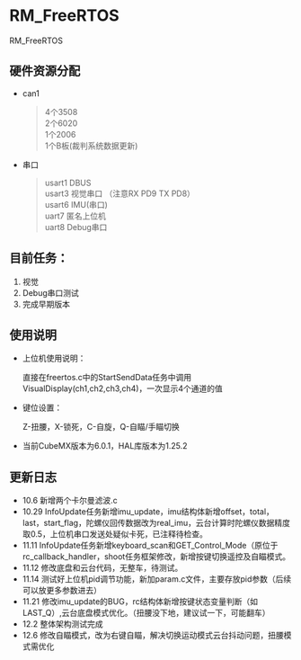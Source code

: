 # RM_FreeRTOS
RM_FreeRTOS
## 硬件资源分配
* can1
  > 4个3508  
  > 2个6020  
  > 1个2006  
  > 1个B板(裁判系统数据更新)

* 串口
  > usart1		DBUS  
  > usart3		视觉串口  （注意RX PD9 TX PD8）  
  > usart6		IMU(串口)  
  > uart7     匿名上位机  
  > uart8     Debug串口

## 目前任务：
1. 视觉  
2. Debug串口测试
3. 完成早期版本

## 使用说明
* 上位机使用说明：

  直接在freertos.c中的StartSendData任务中调用VisualDisplay(ch1,ch2,ch3,ch4)，一次显示4个通道的值

* 键位设置：

   Z-扭腰，X-锁死，C-自旋，Q-自瞄/手瞄切换

* 当前CubeMX版本为6.0.1，HAL库版本为1.25.2


## 更新日志
* 10.6 新增两个卡尔曼滤波.c
* 10.29 InfoUpdate任务新增imu_update，imu结构体新增offset，total，last，start_flag，陀螺仪回传数据改为real_imu，云台计算时陀螺仪数据精度取0.5，上位机串口发送处疑似卡死，已注释待检查。
* 11.11 InfoUpdate任务新增keyboard_scan和GET_Control_Mode（原位于rc_callback_handler，shoot任务框架修改，新增按键切换遥控及自瞄模式。
* 11.12 修改底盘和云台代码，无整车，待测试。
* 11.14 测试好上位机pid调节功能，新加param.c文件，主要存放pid参数（后续可以放更多参数进去）
* 11.21 修改imu_update的BUG，rc结构体新增按键状态变量判断（如LAST_Q）,云台底盘模式优化。（扭腰没下地，建议试一下，可能翻车） 
* 12.2  整体架构测试完成
* 12.6 修改自瞄模式，改为右键自瞄，解决切换运动模式云台抖动问题，扭腰模式需优化